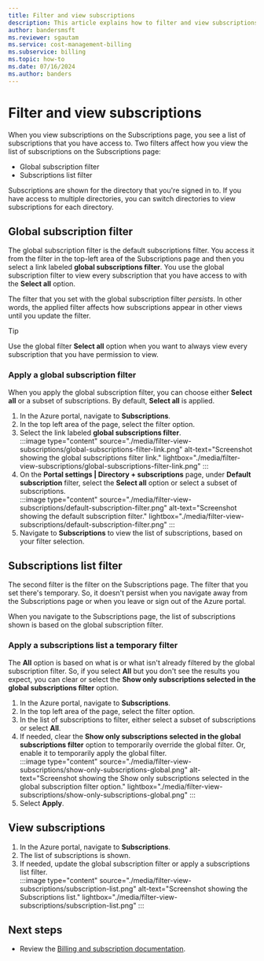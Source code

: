 ```yaml
---
title: Filter and view subscriptions
description: This article explains how to filter and view subscriptions in the Azure portal.
author: bandersmsft
ms.reviewer: sgautam
ms.service: cost-management-billing
ms.subservice: billing
ms.topic: how-to
ms.date: 07/16/2024
ms.author: banders
---
```


# Filter and view subscriptions

When you view subscriptions on the Subscriptions page, you see a list of subscriptions that you have access to. Two filters affect how you view the list of subscriptions on the Subscriptions page:

- Global subscription filter
- Subscriptions list filter

Subscriptions are shown for the directory that you're signed in to. If you have access to multiple directories, you can switch directories to view subscriptions for each directory.

## Global subscription filter

The global subscription filter is the default subscriptions filter. You access it from the filter in the top-left area of the Subscriptions page and then you select a link labeled **global subscriptions filter**. You use the global subscription filter to view every subscription that you have access to with the **Select all** option.

The filter that you set with the global subscription filter _persists_. In other words, the applied filter affects how subscriptions appear in other views until you update the filter.

>[!TIP]
> Use the global filter **Select all** option when you want to always view every subscription that you have permission to view.

### Apply a global subscription filter

When you apply the global subscription filter, you can choose either **Select all** or a subset of subscriptions. By default, **Select all** is applied.

1. In the Azure portal, navigate to **Subscriptions**.
2. In the top left area of the page, select the filter option.
3. Select the link labeled **global subscriptions filter**.  
    :::image type="content" source="./media/filter-view-subscriptions/global-subscriptions-filter-link.png" alt-text="Screenshot showing the global subscriptions filter link." lightbox="./media/filter-view-subscriptions/global-subscriptions-filter-link.png" :::
4. On the **Portal settings | Directory + subscriptions** page, under **Default subscription** filter, select the **Select all** option or select a subset of subscriptions.  
    :::image type="content" source="./media/filter-view-subscriptions/default-subscription-filter.png" alt-text="Screenshot showing the default subscription filter." lightbox="./media/filter-view-subscriptions/default-subscription-filter.png" :::
5. Navigate to **Subscriptions** to view the list of subscriptions, based on your filter selection.

## Subscriptions list filter

The second filter is the filter on the Subscriptions page. The filter that you set there's temporary. So, it doesn't persist when you navigate away from the Subscriptions page or when you leave or sign out of the Azure portal.

When you navigate to the Subscriptions page, the list of subscriptions shown is based on the global subscription filter.

### Apply a subscriptions list a temporary filter

The **All** option is based on what is or what isn't already filtered by the global subscription filter. So, if you select **All** but you don't see the results you expect, you can clear or select the **Show only subscriptions selected in the global subscriptions filter** option.

1. In the Azure portal, navigate to **Subscriptions**.
2. In the top left area of the page, select the filter option.
3. In the list of subscriptions to filter, either select a subset of subscriptions or select **All**.
4. If needed, clear the **Show only subscriptions selected in the global subscriptions filter** option to temporarily override the global filter. Or, enable it to temporarily apply the global filter.  
    :::image type="content" source="./media/filter-view-subscriptions/show-only-subscriptions-global.png" alt-text="Screenshot showing the Show only subscriptions selected in the global subscription filter option." lightbox="./media/filter-view-subscriptions/show-only-subscriptions-global.png" :::
5. Select **Apply**.

## View subscriptions

1. In the Azure portal, navigate to **Subscriptions**.
2. The list of subscriptions is shown.
3. If needed, update the global subscription filter or apply a subscriptions list filter.  
    :::image type="content" source="./media/filter-view-subscriptions/subscription-list.png" alt-text="Screenshot showing the Subscriptions list." lightbox="./media/filter-view-subscriptions/subscription-list.png" :::

## Next steps
- Review the [Billing and subscription documentation](index.yml).
